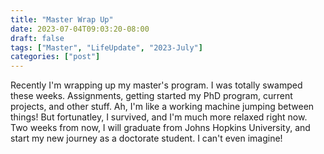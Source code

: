 ```yaml
---
title: "Master Wrap Up"
date: 2023-07-04T09:03:20-08:00
draft: false
tags: ["Master", "LifeUpdate", "2023-July"]
categories: ["post"]
---
```


Recently I'm wrapping up my master's program. I was totally swamped these weeks. Assignments, getting started my PhD program, current projects, and other stuff. Ah, I'm like a working machine jumping between things! But fortunatley, I survived, and I'm much more relaxed right now. Two weeks from now, I will graduate from Johns Hopkins University, and start my new journey as a doctorate student. I can't even imagine!